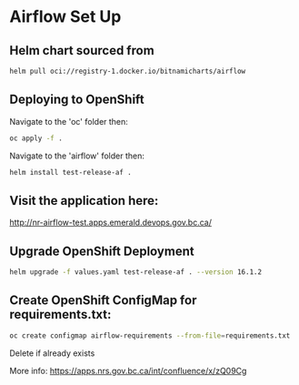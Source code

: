 # Airflow Set Up

## Helm chart sourced from
```sh
helm pull oci://registry-1.docker.io/bitnamicharts/airflow
```

## Deploying to OpenShift
Navigate to the 'oc' folder then:
```sh
oc apply -f .
```
Navigate to the 'airflow' folder then:
```sh
helm install test-release-af .
```

## Visit the application here:
http://nr-airflow-test.apps.emerald.devops.gov.bc.ca/

## Upgrade OpenShift Deployment
```sh 
helm upgrade -f values.yaml test-release-af . --version 16.1.2  
```

## Create OpenShift ConfigMap for requirements.txt: 
```sh
oc create configmap airflow-requirements --from-file=requirements.txt
```
Delete if already exists


More info: https://apps.nrs.gov.bc.ca/int/confluence/x/zQ09Cg

